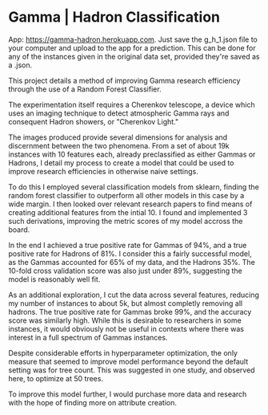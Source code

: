 # Gamma | Hadron Classification

App: https://gamma-hadron.herokuapp.com. Just save the g_h_1.json file to your computer and upload to the app for a prediction. This can be done for any of the instances given in the original data set, provided they're saved as a .json. 

This project details a method of improving Gamma research efficiency through the use of a Random Forest Classifier. 

The experimentation itself requires a Cherenkov telescope, a device which uses an imaging technique to detect atmospheric Gamma rays and consequent Hadron showers, or "Cherenkov Light."

The images produced provide several dimensions for analysis and discernment between the two phenomena. From a set of about 19k instances with 10 features each, already preclassified as either Gammas or Hadrons, I detail my process to create a model that could be used to improve research efficiencies in otherwise naive settings. 

To do this I employed several classification models from sklearn, finding the random forest classifier to outperform all other models in this case by a wide margin. I then looked over relevant research papers to find means of creating additional features from the intial 10. I found and implemented 3 such derivations, improving the metric scores of my model accross the board. 

In the end I achieved a true positive rate for Gammas of 94%, and a true positive rate for Hadrons of 81%. I consider this a fairly successful model, as the Gammas accounted for 65% of my data, and the Hadrons 35%. The 10-fold cross validation score was also just under 89%, suggesting the model is reasonably well fit.

As an additional exploration, I cut the data across several features, reducing my number of instances to about 5k, but almost completly removing all hadrons. The true positive rate for Gammas broke 99%, and the accuracy score was similarly high. While this is desirable to researchers in some instances, it would obviously not be useful in contexts where there was interest in a full spectrum of Gammas instances. 

Despite considerable efforts in hyperparameter optimization, the only measure that seemed to improve model performance beyond the default setting was for tree count. This was suggested in one study, and observed here, to optimize at 50 trees. 

To improve this model further, I would purchase more data and research with the hope of finding more on attribute creation.
